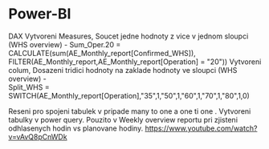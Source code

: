 # Power-BI

DAX
    Vytvoreni Measures, Soucet jedne hodnoty z vice v jednom sloupci (WHS overview) - 
        Sum_Oper.20 = CALCULATE(sum(AE_Monthly_report[Confirmed_WHS]), FILTER(AE_Monthly_report,AE_Monthly_report[Operation] = "20"))
    Vytvoreni colum, Dosazeni tridici hodnoty na zaklade hodnoty ve sloupci (WHS overview) -  
        Split_WHS = SWITCH(AE_Monthly_report[Operation],"35",1,"50",1,"60",1,"70",1,"80",1,0)
        
Reseni pro spojeni tabulek v pripade many to one a one ti one . Vytvoreni tabulky v power query.
        Pouzito v Weekly  overview reportu pri zjisteni odhlasenych hodin vs planovane hodiny.
        https://www.youtube.com/watch?v=vAvQ8pCnWDk
